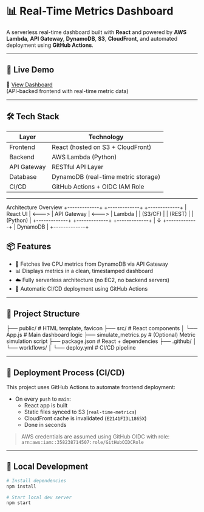 # 📊 Real-Time Metrics Dashboard

A serverless real-time dashboard built with **React** and powered by **AWS Lambda**, **API Gateway**, **DynamoDB**, **S3**, **CloudFront**, and automated deployment using **GitHub Actions**.

---

## 🚀 Live Demo

🔗 [View Dashboard](https://dpf18rjfqfy56.cloudfront.net)  
(API-backed frontend with real-time metric data)

---

## 🛠️ Tech Stack

| Layer       | Technology                            |
|------------|----------------------------------------|
| Frontend    | React (hosted on S3 + CloudFront)     |
| Backend     | AWS Lambda (Python)                   |
| API Gateway | RESTful API Layer                     |
| Database    | DynamoDB (real-time metric storage)   |
| CI/CD       | GitHub Actions + OIDC IAM Role        |

---

Architecture Overview
+-------------+       +-------------+       +-------------+
|   React UI  | <---> | API Gateway | <---> |   Lambda    |
|  (S3/CF)    |       |   (REST)    |       |  (Python)   |
+-------------+       +-------------+       +-------------+
                                               |
                                               ↓
                                         +-------------+
                                         | DynamoDB    |
                                         +-------------+


## 📦 Features

- 📡 Fetches live CPU metrics from DynamoDB via API Gateway
- 📊 Displays metrics in a clean, timestamped dashboard
- ☁️ Fully serverless architecture (no EC2, no backend servers)
- 🔄 Automatic CI/CD deployment using GitHub Actions

---

## 🧱 Project Structure

├── public/ # HTML template, favicon
├── src/ # React components
│ └── App.js # Main dashboard logic
├── simulate_metrics.py # (Optional) Metric simulation script
├── package.json # React + dependencies
├── .github/
│ └── workflows/
│ └── deploy.yml # CI/CD pipeline


---

## 🚀 Deployment Process (CI/CD)

This project uses GitHub Actions to automate frontend deployment:

- On every `push` to `main`:
  - React app is built
  - Static files synced to S3 (`real-time-metrics`)
  - CloudFront cache is invalidated (`E2141FI3L1865X`)
  - Done in seconds

> AWS credentials are assumed using GitHub OIDC with role:  
> `arn:aws:iam::358238714507:role/GitHubOIDCRole`

---

## 🧪 Local Development

```bash
# Install dependencies
npm install

# Start local dev server
npm start
